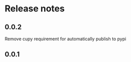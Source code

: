 # Release notes

<!-- do not remove -->

## 0.0.2

Remove cupy requirement for automatically publish to pypi

## 0.0.1





